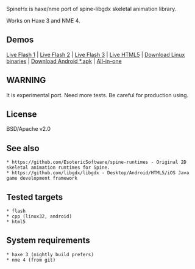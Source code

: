SpineHx is haxe/nme port of spine-libgdx skeletal animation library.

Works on Haxe 3 and NME 4.

## Demos
[Live Flash 1](https://spinehx-demos.googlecode.com/hg/test01/flash/index.html) |
[Live Flash 2](https://spinehx-demos.googlecode.com/hg/test02/flash/index.html) |
[Live Flash 3](https://spinehx-demos.googlecode.com/hg/test03/flash/index.html) |
[Live HTML5](https://spinehx-demos.googlecode.com/hg/test01/html5/index.html) |
[Download Linux binaries](https://spinehx-demos.googlecode.com/hg/test01/linux-bin.tar.gz) |
[Download Android *.apk](https://spinehx-demos.googlecode.com/hg/test01/spinehx-AnimationStateTest-debug.apk) | 
[All-in-one](https://bitbucket.org/nitrobin/spinehx/downloads )

## WARNING
It is experimental port. Need more tests. Be careful for production using.

## License
BSD/Apache v2.0


## See also
    * https://github.com/EsotericSoftware/spine-runtimes - Original 2D skeletal animation runtimes for Spine.
    * https://github.com/libgdx/libgdx - Desktop/Android/HTML5/iOS Java game development framework

## Tested targets
    * flash
    * cpp (linux32, android)
    * html5


## System requirements
    * haxe 3 (nightly build prefers)
    * nme 4 (from git)
